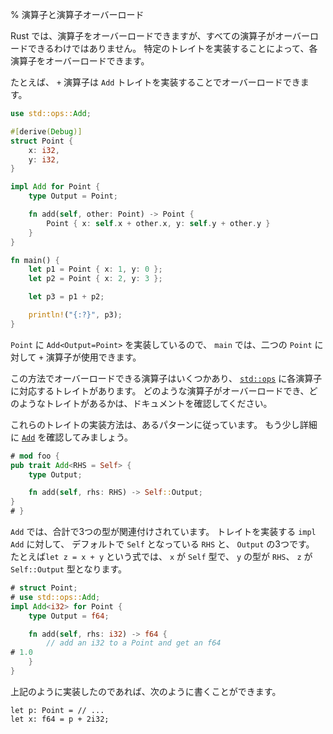 % 演算子と演算子オーバーロード

Rust では、演算子をオーバーロードできますが、すべての演算子がオーバーロードできるわけではありません。
特定のトレイトを実装することによって、各演算子をオーバーロードできます。

たとえば、 `+` 演算子は `Add` トレイトを実装することでオーバーロードできます。

```rust
use std::ops::Add;

#[derive(Debug)]
struct Point {
    x: i32,
    y: i32,
}

impl Add for Point {
    type Output = Point;

    fn add(self, other: Point) -> Point {
        Point { x: self.x + other.x, y: self.y + other.y }
    }
}

fn main() {
    let p1 = Point { x: 1, y: 0 };
    let p2 = Point { x: 2, y: 3 };

    let p3 = p1 + p2;

    println!("{:?}", p3);
}
```

`Point` に `Add<Output=Point>` を実装しているので、 `main` では、二つの `Point` に対して `+` 演算子が使用できます。

この方法でオーバーロードできる演算子はいくつかあり、 [`std::ops`][stdops] に各演算子に対応するトレイトがあります。
どのような演算子がオーバーロードでき、どのようなトレイトがあるかは、ドキュメントを確認してください。

[stdops]: ../std/ops/index.html

これらのトレイトの実装方法は、あるパターンに従っています。
もう少し詳細に [`Add`][add] を確認してみましょう。

```rust
# mod foo {
pub trait Add<RHS = Self> {
    type Output;

    fn add(self, rhs: RHS) -> Self::Output;
}
# }
```

[add]: ../std/ops/trait.Add.html

`Add` では、合計で3つの型が関連付けされています。
トレイトを実装する `impl Add` に対して、 デフォルトで `Self` となっている `RHS` と、 `Output` の3つです。
たとえば`let z = x + y` という式では、 `x` が `Self` 型で、 `y` の型が `RHS`、 `z` が `Self::Output` 型となります。

```rust
# struct Point;
# use std::ops::Add;
impl Add<i32> for Point {
    type Output = f64;

    fn add(self, rhs: i32) -> f64 {
        // add an i32 to a Point and get an f64
# 1.0
    }
}
```

上記のように実装したのであれば、次のように書くことができます。

```rust,ignore
let p: Point = // ...
let x: f64 = p + 2i32;
```
